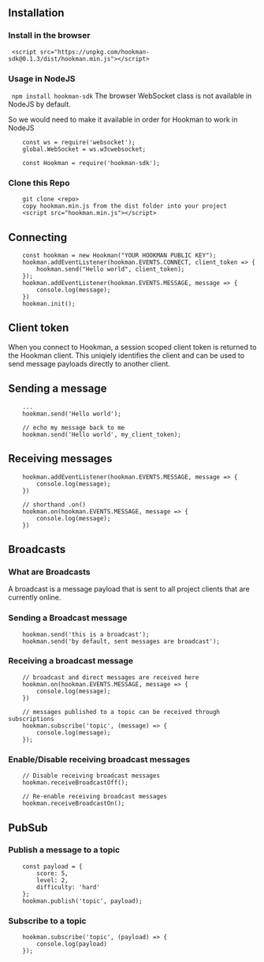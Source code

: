 ## Installation
### Install in the browser
``` <script src="https://unpkg.com/hookman-sdk@0.1.3/dist/hookman.min.js"></script>```

### Usage in NodeJS
``` npm install hookman-sdk```
The browser WebSocket class is not available in NodeJS by default.

So we would need to make it available in order for Hookman to work in NodeJS
```
    const ws = require('websocket');
    global.WebSocket = ws.w3cwebsocket;

    const Hookman = require('hookman-sdk');
```

### Clone this Repo
```
    git clone <repo>
    copy hookman.min.js from the dist folder into your project
    <script src="hookman.min.js"></script>
```

## Connecting
```
    const hookman = new Hookman("YOUR HOOKMAN PUBLIC KEY");
    hookman.addEventListener(hookman.EVENTS.CONNECT, client_token => {
        hookman.send("Hello world", client_token);
    });
    hookman.addEventListener(hookman.EVENTS.MESSAGE, message => {
        console.log(message);
    })
    hookman.init();
```
## Client token
When you connect to Hookman, a session scoped client token is returned to the Hookman client. This uniqiely identifies the client and can be used to send message payloads directly to another client.
## Sending a message
```
    ...
    hookman.send('Hello world');

    // echo my message back to me
    hookman.send('Hello world', my_client_token);
```
## Receiving messages
```
    hookman.addEventListener(hookman.EVENTS.MESSAGE, message => {
        console.log(message);
    })

    // shorthand .on()
    hookman.on(hookman.EVENTS.MESSAGE, message => {
        console.log(message);
    })
```
## Broadcasts
### What are Broadcasts
A broadcast is a message payload that is sent to all project clients that are currently online.
### Sending a Broadcast message
```
    hookman.send('this is a broadcast');
    hookman.send('by default, sent messages are broadcast');
```
### Receiving a broadcast message
```
    // broadcast and direct messages are received here
    hookman.on(hookman.EVENTS.MESSAGE, message => {
        console.log(message);
    })

    // messages published to a topic can be received through subscriptions
    hookman.subscribe('topic', (message) => {
        console.log(message);
    });
```
### Enable/Disable receiving broadcast messages
```
    // Disable receiving broadcast messages
    hookman.receiveBroadcastOff();

    // Re-enable receiving broadcast messages
    hookman.receiveBroadcastOn();
```

## PubSub

### Publish a message to a topic
```
    const payload = {
        score: 5,
        level: 2,
        difficulty: 'hard'
    };
    hookman.publish('topic', payload);
```

### Subscribe to a topic
```
    hookman.subscribe('topic', (payload) => {
        console.log(payload)
    });
```